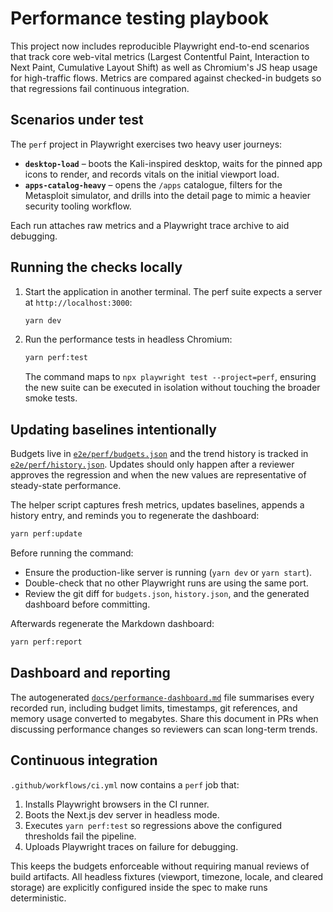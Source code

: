 # Performance testing playbook

This project now includes reproducible Playwright end-to-end scenarios that track
core web-vital metrics (Largest Contentful Paint, Interaction to Next Paint,
Cumulative Layout Shift) as well as Chromium's JS heap usage for high-traffic
flows. Metrics are compared against checked-in budgets so that regressions fail
continuous integration.

## Scenarios under test

The `perf` project in Playwright exercises two heavy user journeys:

- **`desktop-load`** – boots the Kali-inspired desktop, waits for the pinned app
  icons to render, and records vitals on the initial viewport load.
- **`apps-catalog-heavy`** – opens the `/apps` catalogue, filters for the
  Metasploit simulator, and drills into the detail page to mimic a heavier
  security tooling workflow.

Each run attaches raw metrics and a Playwright trace archive to aid debugging.

## Running the checks locally

1. Start the application in another terminal. The perf suite expects a server at
   `http://localhost:3000`:

   ```bash
   yarn dev
   ```

2. Run the performance tests in headless Chromium:

   ```bash
   yarn perf:test
   ```

   The command maps to `npx playwright test --project=perf`, ensuring the new
   suite can be executed in isolation without touching the broader smoke tests.

## Updating baselines intentionally

Budgets live in [`e2e/perf/budgets.json`](../e2e/perf/budgets.json) and the trend
history is tracked in [`e2e/perf/history.json`](../e2e/perf/history.json).
Updates should only happen after a reviewer approves the regression and when the
new values are representative of steady-state performance.

The helper script captures fresh metrics, updates baselines, appends a history
entry, and reminds you to regenerate the dashboard:

```bash
yarn perf:update
```

Before running the command:

- Ensure the production-like server is running (`yarn dev` or `yarn start`).
- Double-check that no other Playwright runs are using the same port.
- Review the git diff for `budgets.json`, `history.json`, and the generated
  dashboard before committing.

Afterwards regenerate the Markdown dashboard:

```bash
yarn perf:report
```

## Dashboard and reporting

The autogenerated [`docs/performance-dashboard.md`](./performance-dashboard.md)
file summarises every recorded run, including budget limits, timestamps, git
references, and memory usage converted to megabytes. Share this document in PRs
when discussing performance changes so reviewers can scan long-term trends.

## Continuous integration

`.github/workflows/ci.yml` now contains a `perf` job that:

1. Installs Playwright browsers in the CI runner.
2. Boots the Next.js dev server in headless mode.
3. Executes `yarn perf:test` so regressions above the configured thresholds fail
   the pipeline.
4. Uploads Playwright traces on failure for debugging.

This keeps the budgets enforceable without requiring manual reviews of build
artifacts. All headless fixtures (viewport, timezone, locale, and cleared
storage) are explicitly configured inside the spec to make runs deterministic.
